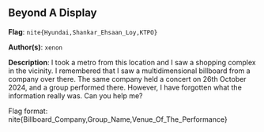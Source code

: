 ## Beyond A Display

**Flag**: `nite{Hyundai,Shankar_Ehsaan_Loy,KTPO}`

**Author(s)**: `xenon`

**Description**: I took a metro from this location and I saw a shopping complex in the vicinity. I remembered that I saw a multidimensional billboard from a company over there. The same company held a concert on 26th October 2024, and a group performed there. However, I have forgotten what the information really was. Can you help me?

Flag format: nite{Billboard_Company,Group_Name,Venue_Of_The_Performance}
